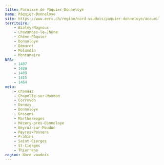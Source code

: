 ```yaml
---
title: Paroisse de Pâquier-Donneloye
name: Pâquier-Donneloye
site: https://www.eerv.ch/region/nord-vaudois/paquier-donneloye/accueil
territoire:
    - Bioley-Magnoux
    - Chavannes-le-Chêne
    - Chêne-Pâquier
    - Donneloye
    - Démoret
    - Molondin
    - Montanaire
NPA:
    - 1407
    - 1408
    - 1409
    - 1415
    - 1464
meta:
    - Chanéaz
    - Chapelle-sur-Moudon
    - Correvon
    - Denezy
    - Donneloye
    - Gossens
    - Martherenges
    - Mézery-près-Donneloye
    - Neyruz-sur-Moudon
    - Peyres-Possens
    - Prahins
    - Saint-Cierges
    - St-Cierges
    - Thierrens
region: Nord vaudois
---
```

